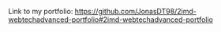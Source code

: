 Link to my portfolio: https://github.com/JonasDT98/2imd-webtechadvanced-portfolio#2imd-webtechadvanced-portfolio